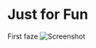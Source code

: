 # Just for Fun

First faze
![Screenshot](https://github.com/Krindendo/browser-cluster-fun/tree/main/Screenshot.png?raw=true)
